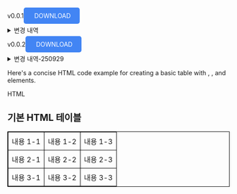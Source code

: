 v0.0.1<a href="https://drive.google.com/file/d/1VZNdCNHOtx-OIkrr6g3m89TfFNrgPzSz/view?usp=sharing" style="padding: 10px 20px; background-color: #4285F4; color: white; text-decoration: none; border-radius: 5px;">
DOWNLOAD</a>

<details>
  <summary>변경 내역</summary>
  <ul>
    <li>카메라 기능</li> 
    <li>센서 데이터 조회 기능</li>
    <li>작물 정보 등록 기능</li>
    <li>작물 정보 조회 및 선택 기능</li> 
    <li>테이블 추가 (crop_info, photo, sensor_data, module_status)</li>
    <br>
    <li>250929-00:25/ soil 부분 코드 수정 및 수위 감지 값 보정</li>
    <li>잘 못 입력 된 값 soil_percentage = int(max(0, min(100, ((1023 - soil_raw) / 1023) * 100)))</li>
    <li>db에 저장 된 수치 = int(max(0, min(100, ((1023 - soil_raw) / 1023) * 100))) 를 재계산 하여 db에 수정 작업</li>
    <li>
      99 = 3, 98 = 13, 97 = 23, 96 = 33, 95 = 44, 94 = 54, 93 = 64
    </li>
  </ul>
</details>

v0.0.2<a href="https://drive.google.com/file/d/1VZNdCNHOtx-OIkrr6g3m89TfFNrgPzSz/view?usp=sharing" style="padding: 10px 20px; background-color: #4285F4; color: white; text-decoration: none; border-radius: 5px;">
DOWNLOAD</a>
<details>
  <summary>변경 내역-250929</summary>
  <ul>
    <li>센서 데이터 가장 최근 값 조회 및 페이지 구분</li> 
    <li>라즈베리파이 토양 습도 코드 수정 및 수위 감지 값 보정</li>
    <li>잘 못 입력 된 값 soil_percentage = int(max(0, min(100, ((1023 - soil_raw) / 1023) * 100)))</li>
    <li>db에 저장 된 수치 = int(max(0, min(100, ((1023 - soil_raw) / 1023) * 100))) 를 재계산 하여 db에 수정 작업</li>
    <tr>
      <th>dd</th>
      <td>dd</td>
    </tr>
    <li>
      99 = 3, 98 = 13, 97 = 23, 96 = 33, 95 = 44, 94 = 54, 93 = 64
    </li>
  </ul>
</details>

Here's a concise HTML code example for creating a basic table with <tr>, <td>, and <th> elements.

HTML

<!DOCTYPE html>
<html>
<head>
<style>
table, th, td {
  border: 1px solid black;
  border-collapse: collapse;
}
th, td {
  padding: 8px;
  text-align: left;
}
th {
  background-color: #f2f2f2;
}
</style>
</head>
<body>

<h2>기본 HTML 테이블</h2>

<table>
  <tbody>
    <tr>
      <td>내용 1-1</td>
      <td>내용 1-2</td>
      <td>내용 1-3</td>
    </tr>
    <tr>
      <td>내용 2-1</td>
      <td>내용 2-2</td>
      <td>내용 2-3</td>
    </tr>
    <tr>
      <td>내용 3-1</td>
      <td>내용 3-2</td>
      <td>내용 3-3</td>
    </tr>
 </tbody>
</table>



